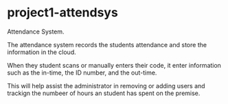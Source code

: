 # project1-attendsys
Attendance System.

The attendance system records the students attendance and store the information in the cloud.

When they student scans or manually enters their code, it enter information such as the in-time, the ID number, and the out-time.

This will help assist the administrator in removing or adding users and trackign the numbeer of hours an student has spent on the premise.
